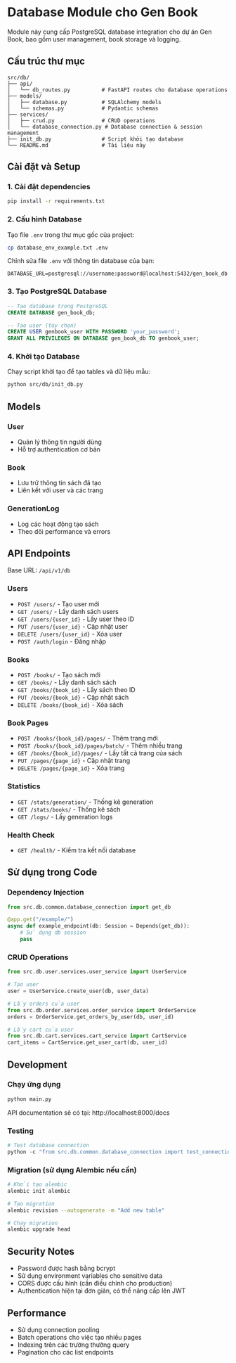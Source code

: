 # Database Module cho Gen Book

Module này cung cấp PostgreSQL database integration cho dự án Gen Book, bao gồm user management, book storage và logging.

## Cấu trúc thư mục

```
src/db/
├── api/
│   └── db_routes.py          # FastAPI routes cho database operations
├── models/
│   ├── database.py           # SQLAlchemy models
│   └── schemas.py            # Pydantic schemas
├── services/
│   ├── crud.py               # CRUD operations
│   └── database_connection.py # Database connection & session management
├── init_db.py                # Script khởi tạo database
└── README.md                 # Tài liệu này
```

## Cài đặt và Setup

### 1. Cài đặt dependencies

```bash
pip install -r requirements.txt
```

### 2. Cấu hình Database

Tạo file `.env` trong thư mục gốc của project:

```bash
cp database_env_example.txt .env
```

Chỉnh sửa file `.env` với thông tin database của bạn:

```env
DATABASE_URL=postgresql://username:password@localhost:5432/gen_book_db
```

### 3. Tạo PostgreSQL Database

```sql
-- Tạo database trong PostgreSQL
CREATE DATABASE gen_book_db;

-- Tạo user (tùy chọn)
CREATE USER genbook_user WITH PASSWORD 'your_password';
GRANT ALL PRIVILEGES ON DATABASE gen_book_db TO genbook_user;
```

### 4. Khởi tạo Database

Chạy script khởi tạo để tạo tables và dữ liệu mẫu:

```bash
python src/db/init_db.py
```

## Models

### User
- Quản lý thông tin người dùng
- Hỗ trợ authentication cơ bản

### Book
- Lưu trữ thông tin sách đã tạo
- Liên kết với user và các trang


### GenerationLog
- Log các hoạt động tạo sách
- Theo dõi performance và errors

## API Endpoints

Base URL: `/api/v1/db`

### Users
- `POST /users/` - Tạo user mới
- `GET /users/` - Lấy danh sách users
- `GET /users/{user_id}` - Lấy user theo ID
- `PUT /users/{user_id}` - Cập nhật user
- `DELETE /users/{user_id}` - Xóa user
- `POST /auth/login` - Đăng nhập

### Books
- `POST /books/` - Tạo sách mới
- `GET /books/` - Lấy danh sách sách
- `GET /books/{book_id}` - Lấy sách theo ID
- `PUT /books/{book_id}` - Cập nhật sách
- `DELETE /books/{book_id}` - Xóa sách

### Book Pages
- `POST /books/{book_id}/pages/` - Thêm trang mới
- `POST /books/{book_id}/pages/batch/` - Thêm nhiều trang
- `GET /books/{book_id}/pages/` - Lấy tất cả trang của sách
- `PUT /pages/{page_id}` - Cập nhật trang
- `DELETE /pages/{page_id}` - Xóa trang

### Statistics
- `GET /stats/generation/` - Thống kê generation
- `GET /stats/books/` - Thống kê sách
- `GET /logs/` - Lấy generation logs

### Health Check
- `GET /health/` - Kiểm tra kết nối database

## Sử dụng trong Code

### Dependency Injection

```python
from src.db.common.database_connection import get_db

@app.get("/example/")
async def example_endpoint(db: Session = Depends(get_db)):
    # Sử dụng db session
    pass
```

### CRUD Operations

```python
from src.db.user.services.user_service import UserService

# Tạo user
user = UserService.create_user(db, user_data)

# Lấy orders của user
from src.db.order.services.order_service import OrderService
orders = OrderService.get_orders_by_user(db, user_id)

# Lấy cart của user
from src.db.cart.services.cart_service import CartService
cart_items = CartService.get_user_cart(db, user_id)
```

## Development

### Chạy ứng dụng

```bash
python main.py
```

API documentation sẽ có tại: http://localhost:8000/docs

### Testing

```python
# Test database connection
python -c "from src.db.common.database_connection import test_connection; test_connection()"
```

### Migration (sử dụng Alembic nếu cần)

```bash
# Khởi tạo alembic
alembic init alembic

# Tạo migration
alembic revision --autogenerate -m "Add new table"

# Chạy migration
alembic upgrade head
```

## Security Notes

- Password được hash bằng bcrypt
- Sử dụng environment variables cho sensitive data
- CORS được cấu hình (cần điều chỉnh cho production)
- Authentication hiện tại đơn giản, có thể nâng cấp lên JWT

## Performance

- Sử dụng connection pooling
- Batch operations cho việc tạo nhiều pages
- Indexing trên các trường thường query
- Pagination cho các list endpoints
